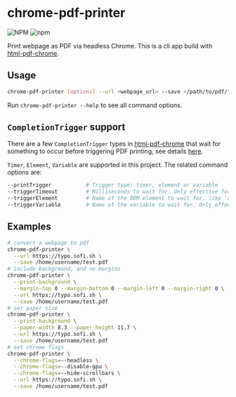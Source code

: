 # chrome-pdf-printer

![NPM](https://img.shields.io/npm/l/chrome-pdf-printer?color=blue) ![npm](https://img.shields.io/npm/v/chrome-pdf-printer?color=brightgreen)

Print webpage as PDF via headless Chrome. This is a cli app build with [html-pdf-chrome](https://www.npmjs.com/package/html-pdf-chrome).

## Usage

```bash
chrome-pdf-printer [options] --url <webpage_url> --save </path/to/pdf/filename.pdf>
```

Run `chrome-pdf-printer --help` to see all command options.

## `CompletionTrigger` support

There are a few `CompletionTrigger` types in [html-pdf-chrome](https://github.com/westy92/html-pdf-chrome) that wait for something to occur before triggering PDF printing, see details [here](https://github.com/westy92/html-pdf-chrome#trigger-render-completion).

`Timer`, `Element`, `Variable` are supported in this project. The related command options are:

```bash
--printTrigger           # Trigger type: timer, element or variable
--triggerTimeout         # Milliseconds to wait for. Only effective for type Timer. Defaults to 10000ms.
--triggerElement         # Name of the DOM element to wait for, like 'div#myElement'. Only effective for type Element. Defaults to '#htmlPdfDone'.
--triggerVariable        # Name of the variable to wait for. Only effective for type Variable. Defaults to 'htmlPdfDone'.
```

## Examples

```bash
# convert a webpage to pdf
chrome-pdf-printer \
  --url https://typo.sofi.sh \
  --save /home/username/test.pdf
# include background, and no margins
chrome-pdf-printer \
  --print-background \
  --margin-top 0 --margin-bottom 0 --margin-left 0 --margin-right 0 \
  --url https://typo.sofi.sh \
  --save /home/username/test.pdf
# set paper size
chrome-pdf-printer \
  --print-background \
  --paper-width 8.3 --paper-height 11.7 \
  --url https://typo.sofi.sh \
  --save /home/username/test.pdf
# set chrome flags
chrome-pdf-printer \
  --chrome-flags=--headless \
  --chrome-flags=--disable-gpu \
  --chrome-flags=--hide-scrollbars \
  --url https://typo.sofi.sh \
  --save /home/username/test.pdf
```

